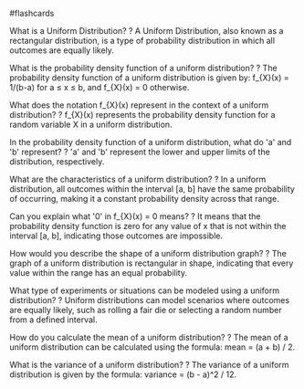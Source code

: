 #flashcards

What is a Uniform Distribution?
?
A Uniform Distribution, also known as a rectangular distribution, is a type of probability distribution in which all outcomes are equally likely.

What is the probability density function of a uniform distribution?
?
The probability density function of a uniform distribution is given by: f_{X}(x) = 1/(b-a) for a ≤ x ≤ b, and f_{X}(x) = 0 otherwise.

What does the notation f_{X}(x) represent in the context of a uniform distribution?
?
f_{X}(x) represents the probability density function for a random variable X in a uniform distribution.

In the probability density function of a uniform distribution, what do 'a' and 'b' represent?
?
'a' and 'b' represent the lower and upper limits of the distribution, respectively.

What are the characteristics of a uniform distribution?
?
In a uniform distribution, all outcomes within the interval [a, b] have the same probability of occurring, making it a constant probability density across that range.

Can you explain what '0' in f_{X}(x) = 0 means?
?
It means that the probability density function is zero for any value of x that is not within the interval [a, b], indicating those outcomes are impossible.

How would you describe the shape of a uniform distribution graph?
?
The graph of a uniform distribution is rectangular in shape, indicating that every value within the range has an equal probability.

What type of experiments or situations can be modeled using a uniform distribution?
?
Uniform distributions can model scenarios where outcomes are equally likely, such as rolling a fair die or selecting a random number from a defined interval.

How do you calculate the mean of a uniform distribution?
?
The mean of a uniform distribution can be calculated using the formula: mean = (a + b) / 2.

What is the variance of a uniform distribution?
?
The variance of a uniform distribution is given by the formula: variance = (b - a)^2 / 12.

